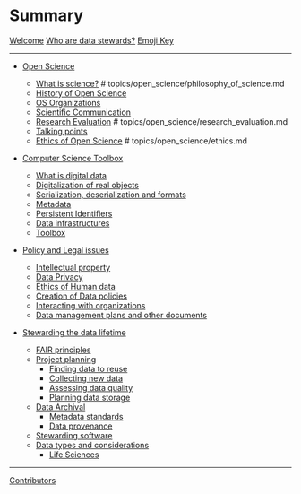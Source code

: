 # Summary

[Welcome](landing.md)
[Who are data stewards?](competences.md)
[Emoji Key](emoji_key.md)

---

- [Open Science](topics/open_science/README.md)
  - [What is science?]() # topics/open_science/philosophy_of_science.md
  - [History of Open Science](topics/open_science/os_history.md)
  - [OS Organizations](topics/open_science/open_science_organizations.md)
  - [Scientific Communication](topics/open_science/scientific_communication.md)
  - [Research Evaluation]() # topics/open_science/research_evaluation.md
  - [Talking points](topics/open_science/talking_points.md)
  - [Ethics of Open Science]() # topics/open_science/ethics.md

- [Computer Science Toolbox](topics/computer_science/README.md)
  - [What is digital data]()
  - [Digitalization of real objects]()
  - [Serialization, deserialization and formats]()
  - [Metadata]()
  - [Persistent Identifiers]()
  - [Data infrastructures]()
  - [Toolbox]()

- [Policy and Legal issues](topics/policy_and_legal/README.md)
  - [Intellectual property]()
  - [Data Privacy]()
  - [Ethics of Human data]()
  - [Creation of Data policies]()
  - [Interacting with organizations]()
  - [Data management plans and other documents]()

- [Stewarding the data lifetime](topics/stewarding_data/README.md)
  - [FAIR principles]()
  - [Project planning]()
    - [Finding data to reuse]()
    - [Collecting new data]()
    - [Assessing data quality]()
    - [Planning data storage]()
  - [Data Archival]()
    - [Metadata standards]()
    - [Data provenance]()
  - [Stewarding software]()
  - [Data types and considerations]()
    - [Life Sciences]()
---

[Contributors](CONTRIBUTORS.md)
